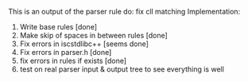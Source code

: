 This is an output of the parser rule
do: fix cll matching
Implementation:
1. Write base rules [done]
2. Make skip of spaces in between rules [done]
3. Fix errors in iscstdlibc++ [seems done]
4. Fix errors in parser.h     [done]
5. fix errors in rules if exists [done]
6. test on real parser input & output tree to see everything is well